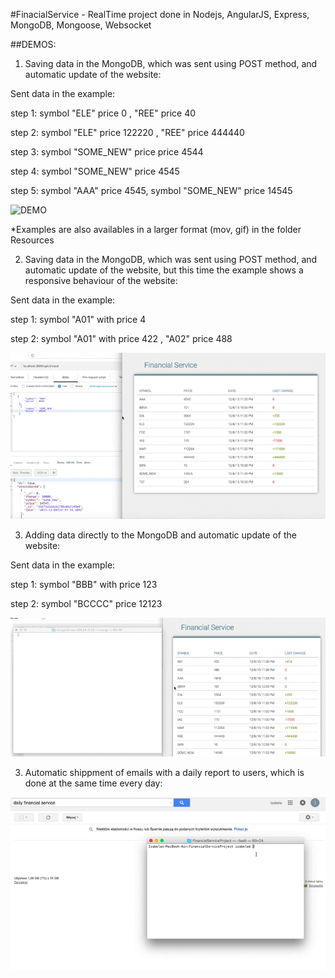 #FinacialService -
RealTime project done in Nodejs, AngularJS, Express, MongoDB, Mongoose, Websocket








##DEMOS:
1. Saving data in the MongoDB, which was sent using POST method, and automatic update of the website:

Sent data in the example:

step 1: symbol "ELE" price 0 , "REE" price 40

step 2: symbol "ELE" price 122220 , "REE" price 444440

step 3: symbol "SOME_NEW" price price 4544

step 4: symbol "SOME_NEW" price 4545

step 5: symbol "AAA" price 4545, symbol "SOME_NEW" price 14545



![DEMO](https://github.com/Iza-H/FinancialService/blob/master/resources/demo1.gif)


*Examples are also availables in a larger format (mov, gif) in the folder Resources

2. Saving data in the MongoDB, which was sent using POST method, and automatic update of the website, but this time the example shows a responsive behaviour of the website:

Sent data in the example:

step 1: symbol "A01" with price 4

step 2: symbol "A01" with price 422 , "A02" price 488



![DEMO](https://github.com/Iza-H/FinancialService/blob/master/resources/demo2.gif)

3. Adding data directly to the MongoDB and automatic update of the website:

Sent data in the example:

step 1: symbol "BBB" with price 123

step 2: symbol "BCCCC" price 12123



![DEMO](https://github.com/Iza-H/FinancialService/blob/master/resources/demo3.gif)

3. Automatic shippment of emails with a daily report to users, which is done at the same time every day:

![DEMO](https://github.com/Iza-H/FinancialService/blob/master/resources/demo4.gif)

